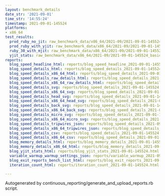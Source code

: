 ```yaml
---
layout: benchmark_details
date_str: '2021-09-01'
time_str: '14:55:24'
timestamp: 2021-09-01-145524
platforms:
- x86_64
test_results:
  prod_ruby_no_jit: raw_benchmark_data/x86_64/2021-09/2021-09-01-145524_basic_benchmark_prod_ruby_no_jit.json
  prod_ruby_with_yjit: raw_benchmark_data/x86_64/2021-09/2021-09-01-145524_basic_benchmark_prod_ruby_with_yjit.json
  ruby_30_with_mjit: raw_benchmark_data/x86_64/2021-09/2021-09-01-145524_basic_benchmark_ruby_30_with_mjit.json
  yjit_stats: raw_benchmark_data/x86_64/2021-09/2021-09-01-145524_basic_benchmark_yjit_stats.json
reports:
  blog_speed_headline_html: reports/blog_speed_headline_2021-09-01-145524.html
  blog_speed_details_html: reports/blog_speed_details_2021-09-01-145524.html
  blog_speed_details_x86_64_html: reports/blog_speed_details_2021-09-01-145524.x86_64.html
  blog_speed_details_raw_details_html: reports/blog_speed_details_2021-09-01-145524.raw_details.html
  blog_speed_details_x86_64_raw_details_html: reports/blog_speed_details_2021-09-01-145524.x86_64.raw_details.html
  blog_speed_details_svg: reports/blog_speed_details_2021-09-01-145524.svg
  blog_speed_details_x86_64_svg: reports/blog_speed_details_2021-09-01-145524.x86_64.svg
  blog_speed_details_head_svg: reports/blog_speed_details_2021-09-01-145524.head.svg
  blog_speed_details_x86_64_head_svg: reports/blog_speed_details_2021-09-01-145524.x86_64.head.svg
  blog_speed_details_back_svg: reports/blog_speed_details_2021-09-01-145524.back.svg
  blog_speed_details_x86_64_back_svg: reports/blog_speed_details_2021-09-01-145524.x86_64.back.svg
  blog_speed_details_micro_svg: reports/blog_speed_details_2021-09-01-145524.micro.svg
  blog_speed_details_x86_64_micro_svg: reports/blog_speed_details_2021-09-01-145524.x86_64.micro.svg
  blog_speed_details_tripwires_json: reports/blog_speed_details_2021-09-01-145524.tripwires.json
  blog_speed_details_x86_64_tripwires_json: reports/blog_speed_details_2021-09-01-145524.x86_64.tripwires.json
  blog_speed_details_csv: reports/blog_speed_details_2021-09-01-145524.csv
  blog_speed_details_x86_64_csv: reports/blog_speed_details_2021-09-01-145524.x86_64.csv
  blog_memory_details_html: reports/blog_memory_details_2021-09-01-145524.html
  blog_memory_details_x86_64_html: reports/blog_memory_details_2021-09-01-145524.x86_64.html
  blog_yjit_stats_html: reports/blog_yjit_stats_2021-09-01-145524.html
  variable_warmup_warmup_settings_json: reports/variable_warmup_2021-09-01-145524.warmup_settings.json
  blog_exit_reports_bench_list_html: reports/blog_exit_reports_2021-09-01-145524.bench_list.html
  iteration_count_html: reports/iteration_count_2021-09-01-145524.html

---
```

Autogenerated by continuous_reporting/generate_and_upload_reports.rb script.

